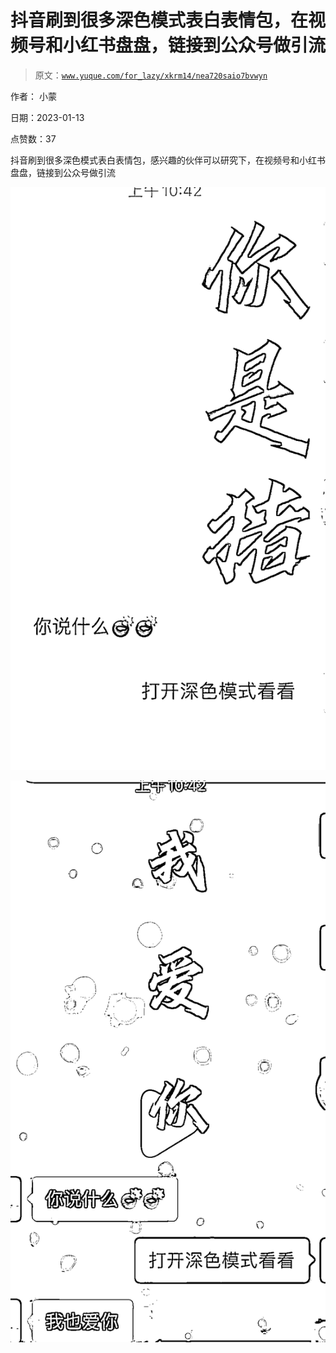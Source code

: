 # 抖音刷到很多深色模式表白表情包，在视频号和小红书盘盘，链接到公众号做引流

> 原文：[`www.yuque.com/for_lazy/xkrm14/nea720saio7bvwyn`](https://www.yuque.com/for_lazy/xkrm14/nea720saio7bvwyn)



作者： 小蒙 

日期：2023-01-13 

点赞数：37 

抖音刷到很多深色模式表白表情包，感兴趣的伙伴可以研究下，在视频号和小红书盘盘，链接到公众号做引流 

![](img/830b88ac94dc934d255dba92b620fa51.png) 

![](img/c0865270113e6021b1f09be093eeaaae.png) 


